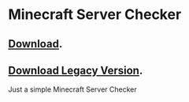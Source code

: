# Minecraft Server Checker
## [Download](https://github.com/OhRetro/Minecraft-Server-Checker/releases).
## [Download Legacy Version](https://github.com/OhRetro/Minecraft-Server-Checker/releases/tag/Legacy).
Just a simple Minecraft Server Checker
